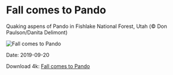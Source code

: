 # Fall comes to Pando

Quaking aspens of Pando in Fishlake National Forest, Utah (© Don Paulson/Danita Delimont)

![Fall comes to Pando](https://bing.com/th?id=OHR.ThePando_EN-US1263045290_UHD.jpg&rf=LaDigue_UHD.jpg&pid=hp&w=1024&h=576)

Date: 2019-09-20

Download 4k: [Fall comes to Pando](https://bing.com/th?id=OHR.ThePando_EN-US1263045290_UHD.jpg&rf=LaDigue_UHD.jpg&pid=hp&w=3840&h=2160)

